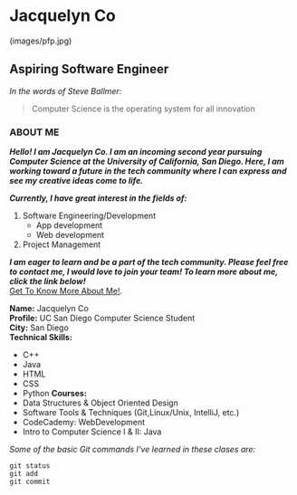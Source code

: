 # Jacquelyn Co
(images/pfp.jpg)

## Aspiring Software Engineer
*In the words of Steve Ballmer:*
>Computer Science is the operating system for all innovation

### ABOUT ME
***Hello! I am Jacquelyn Co. I am an incoming second year pursuing Computer Science at the University of California, San Diego. Here, I am working toward a future in the tech community where I can express and see my creative ideas come to life.***

***Currently, I have great interest in the fields of:*** 

1. Software Engineering/Development 
     - App development 
     - Web development
2. Project Management 

***I am eager to learn and be a part of the tech community. Please feel free to contact me, I would love to join your team! To learn more about me, click the link below!***  
[Get To Know More About Me!](https://j2c0.github.io/JacquelynCo/).

**Name:** Jacquelyn Co  
**Profile:** UC San Diego Computer Science Student  
**City:** San Diego  
**Technical Skills:** 
- C++
- Java 
- HTML
- CSS
- Python
**Courses:** 
- Data Structures & Object Oriented Design
- Software Tools & Techniques (Git,Linux/Unix, IntelliJ, etc.)
- CodeCademy: WebDevelopment
- Intro to Computer Science I & II: Java

*Some of the basic Git commands I've learned in these clases are:*
```
git status
git add
git commit
```
